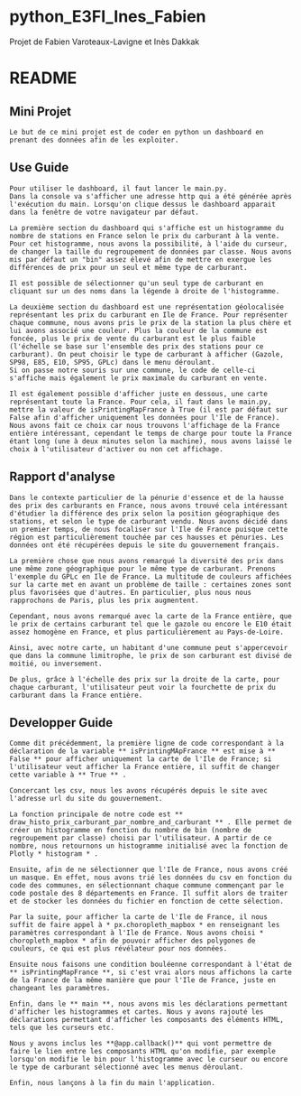 # python_E3FI_Ines_Fabien
Projet de Fabien Varoteaux-Lavigne et Inès Dakkak
# README

## Mini Projet
    
    Le but de ce mini projet est de coder en python un dashboard en prenant des données afin de les exploiter.

## Use Guide
    Pour utiliser le dashboard, il faut lancer le main.py.
    Dans la console va s'afficher une adresse http qui a été générée après l'exécution du main. Lorsqu'on clique dessus le dashboard apparait dans la fenêtre de votre navigateur par défaut.

    La première section du dashboard qui s'affiche est un histogramme du nombre de stations en France selon le prix du carburant à la vente. Pour cet histogramme, nous avons la possibilité, à l'aide du curseur, de changer la taille du regroupement de données par classe. Nous avons mis par défaut un "bin" assez élevé afin de mettre en exergue les différences de prix pour un seul et même type de carburant.

    Il est possible de sélectionner qu'un seul type de carburant en cliquant sur un des noms dans la légende à droite de l'histogramme.

    La deuxième section du dashboard est une représentation géolocalisée représentant les prix du carburant en Ile de France. Pour représenter chaque commune, nous avons pris le prix de la station la plus chère et lui avons associé une couleur. Plus la couleur de la commune est foncée, plus le prix de vente du carburant est le plus faible (l'échelle se base sur l'ensemble des prix des stations pour ce carburant). On peut choisir le type de carburant à afficher (Gazole, SP98, E85, E10, SP95, GPLc) dans le menu déroulant.
    Si on passe notre souris sur une commune, le code de celle-ci s'affiche mais également le prix maximale du carburant en vente.

    Il est également possible d'afficher juste en dessous, une carte représentant toute la France. Pour cela, il faut dans le main.py, mettre la valeur de isPrintingMapFrance à True (il est par défaut sur False afin d'afficher uniquement les données pour l'Ile de France). Nous avons fait ce choix car nous trouvons l'affichage de la France entière intéressant, cependant le temps de charge pour toute la France étant long (une à deux minutes selon la machine), nous avons laissé le choix à l'utilisateur d'activer ou non cet affichage.


## Rapport d'analyse

    Dans le contexte particulier de la pénurie d'essence et de la hausse des prix des carburants en France, nous avons trouvé cela intéressant d'étudier la différence des prix selon la position géographique des stations, et selon le type de carburant vendu. Nous avons décidé dans un premier temps, de nous focaliser sur l'Ile de France puisque cette région est particulièrement touchée par ces hausses et pénuries. Les données ont été récupérées depuis le site du gouvernement français.

    La première chose que nous avons remarqué la diversité des prix dans une même zone géographique pour le même type de carburant. Prenons l'exemple du GPLc en Ile de France. La multitude de couleurs affichées sur la carte met en avant un problème de taille : certaines zones sont plus favorisées que d'autres. En particulier, plus nous nous rapprochons de Paris, plus les prix augmentent.

    Cependant, nous avons remarqué avec la carte de la France entière, que le prix de certains carburant tel que le gazole ou encore le E10 était assez homogène en France, et plus particulièrement au Pays-de-Loire.

    Ainsi, avec notre carte, un habitant d'une commune peut s'appercevoir que dans la commune limitrophe, le prix de son carburant est divisé de moitié, ou inversement.

    De plus, grâce à l'échelle des prix sur la droite de la carte, pour chaque carburant, l'utilisateur peut voir la fourchette de prix du carburant dans la France entière.

## Developper Guide
    
    Comme dit précédemment, la première ligne de code correspondant à la déclaration de la variable ** isPrintingMApFrance ** est mise à ** False ** pour afficher uniquement la carte de l'Ile de France; si l'utilisateur veut afficher la France entière, il suffit de changer cette variable à ** True ** .

    Concercant les csv, nous les avons récupérés depuis le site avec l'adresse url du site du gouvernement.

    La fonction principale de notre code est ** draw_histo_prix_carburant_par_nombre_and_carburant ** . Elle permet de créer un histogramme en fonction du nombre de bin (nombre de regroupement par classe) choisi par l'utilisateur. A partir de ce nombre, nous retournons un histogramme initialisé avec la fonction de Plotly * histogram * .

    Ensuite, afin de ne sélectionner que l'Ile de France, nous avons créé un masque. En effet, nous avons trié les données du csv en fonction du code des communes, en sélectionnant chaque commune commençant par le code postale des 8 départements en France. Il suffit alors de traiter et de stocker les données du fichier en fonction de cette sélection. 

    Par la suite, pour afficher la carte de l'Ile de France, il nous suffit de faire appel à * px.choropleth_mapbox * en renseignant les paramètres correspondant à l'Ile de France. Nous avons choisi * choropleth_mapbox * afin de pouvoir afficher des polygones de couleurs, ce qui est plus révélateur pour nos données.

    Ensuite nous faisons une condition bouléenne correspondant à l'état de ** isPrintingMapFrance **, si c'est vrai alors nous affichons la carte de la France de la même manière que pour l'Ile de France, juste en changeant les paramètres. 

    Enfin, dans le ** main **, nous avons mis les déclarations permettant d'afficher les histogrammes et cartes. Nous y avons rajouté les déclarations permettant d'afficher les composants des éléments HTML, tels que les curseurs etc. 
    
    Nous y avons inclus les **@app.callback()** qui vont permettre de faire le lien entre les composants HTML qu'on modifie, par exemple lorsqu'on modifie le bin pour l'histogramme avec le curseur ou encore le type de carburant sélectionné avec les menus déroulant.
    
    Enfin, nous lançons à la fin du main l'application. 
